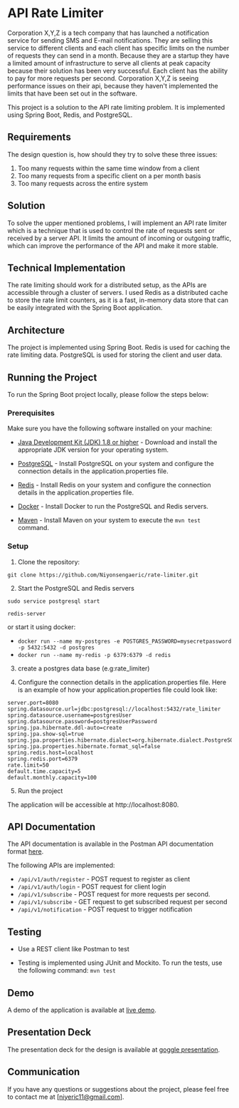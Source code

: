 # API Rate Limiter

Corporation X,Y,Z is a tech company that has launched a notification service for sending SMS and E-mail notifications. They are selling this service to different clients and each client has specific limits on the number of requests they can send in a month. Because they are a startup they have a limited amount of infrastructure to serve all clients at peak capacity because their solution has been very successful. Each client has the ability to pay for more requests per second. Corporation X,Y,Z is seeing performance issues on their api, because they haven't implemented the limits that have been set out in the software.

This project is a solution to the API rate limiting problem. It is implemented using Spring Boot, Redis, and PostgreSQL.

## Requirements

The design question is, how should they try to solve these three issues:

1. Too many requests within the same time window from a client
2. Too many requests from a specific client on a per month basis
3. Too many requests across the entire system

## Solution

To solve the upper mentioned problems, I will implement an API rate limiter which is a technique that is used to control the rate of requests sent or received by a server API. It limits the amount of incoming or outgoing traffic, which can improve the performance of the API and make it more stable.

## Technical Implementation
The rate limiting should work for a distributed setup, as the APIs are accessible through a cluster of servers. I used Redis as a distributed cache to store the rate limit counters, as it is a fast, in-memory data store that can be easily integrated with the Spring Boot application.

## Architecture

The project is implemented using Spring Boot. Redis is used for caching the rate limiting data. PostgreSQL is used for storing the client and user data.

## Running the Project

To run the Spring Boot project locally, please follow the steps below:

### Prerequisites

Make sure you have the following software installed on your machine:

- [Java Development Kit (JDK) 1.8 or higher](https://adoptopenjdk.net/) - Download and install the appropriate JDK version for your operating system.

- [PostgreSQL](https://www.postgresql.org/) - Install PostgreSQL on your system and configure the connection details in the application.properties file.

- [Redis](https://redis.io/) - Install Redis on your system and configure the connection details in the application.properties file.

- [Docker](https://www.docker.com/) - Install Docker to run the PostgreSQL and Redis servers.

- [Maven](https://maven.apache.org/) - Install Maven on your system to execute the `mvn test` command.

### Setup

1. Clone the repository:

`git clone https://github.com/Niyonsengaeric/rate-limiter.git`

2. Start the PostgreSQL and Redis servers

`sudo service postgresql start`

`redis-server`

or start it using docker:

- `docker run --name my-postgres -e POSTGRES_PASSWORD=mysecretpassword -p 5432:5432 -d postgres`
- `docker run --name my-redis -p 6379:6379 -d redis`
 

3. create a postgres data base (e.g:rate_limiter)

4. Configure the connection details in the application.properties file. Here is an example of how your application.properties file could look like:

```
server.port=8080
spring.datasource.url=jdbc:postgresql://localhost:5432/rate_limiter
spring.datasource.username=postgresUser
spring.datasource.password=postgresUserPassword
spring.jpa.hibernate.ddl-auto=create
spring.jpa.show-sql=true
spring.jpa.properties.hibernate.dialect=org.hibernate.dialect.PostgreSQLDialect
spring.jpa.properties.hibernate.format_sql=false
spring.redis.host=localhost
spring.redis.port=6379
rate.limit=50
default.time.capacity=5
default.monthly.capacity=100

```

5. Run the project

The application will be accessible at http://localhost:8080.

## API Documentation
The API documentation is available in the Postman API documentation format [here](https://documenter.getpostman.com/view/8164226/2s93eVXZf5).

The following APIs are implemented:

- `/api/v1/auth/register` - POST request to register as client
- `/api/v1/auth/login` - POST request for client login
- `/api/v1/subscribe` - POST request for more requests per second.
- `/api/v1/subscribe` - GET request to get subscribed request per second
- `/api/v1/notification` - POST request to trigger notification

## Testing

- Use a REST client like Postman to test

- Testing is implemented using JUnit and Mockito. To run the tests, use the following command: `mvn test`


## Demo

A demo of the application is available at [live demo](https://rate-limiter-api-pli5.onrender.com/).

## Presentation Deck

The presentation deck for the design is available at [goggle presentation](https://docs.google.com/presentation/d/XXXXXXXXXXXXXXXXXXXXXXXXXXXXXXXXXXXXXXXXXXXXXXXXXXXX/edit#slide=id.gXXXXXXX).

## Communication

If you have any questions or suggestions about the project, please feel free to contact me at [niyeric11@gmail.com].
